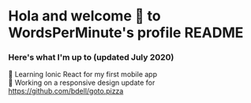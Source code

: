 # Hola and welcome 🤗 to WordsPerMinute's profile README 
### Here's what I'm up to (updated July 2020)  
🌱 Learning Ionic React for my first mobile app  
🔭 Working on a responsive design update for https://github.com/bdell/goto.pizza  

<!--
**WordsPerMinute/WordsPerMinute** is a ✨ _special_ ✨ repository because its `README.md` (this file) appears on your GitHub profile.

Here are some ideas to get you started:

- 🔭 I’m currently working on ...
- 🌱 I’m currently learning ...
- 👯 I’m looking to collaborate on ...
- 🤔 I’m looking for help with ...
- 💬 Ask me about ...
- 📫 How to reach me: ...
- 😄 Pronouns: ...
- ⚡ Fun fact: ...
-->
